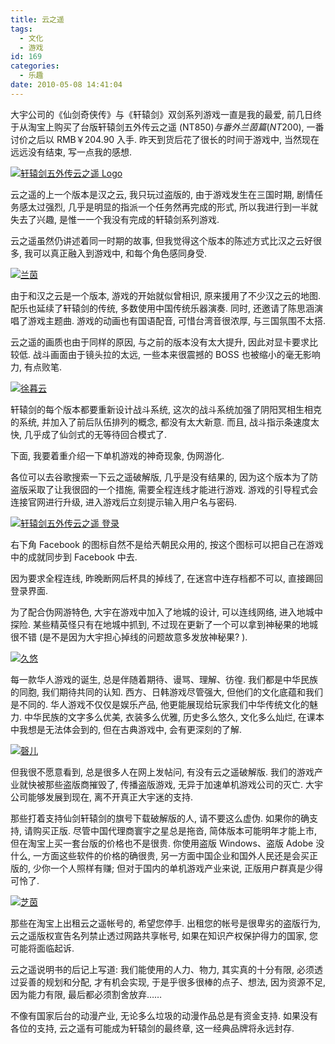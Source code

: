 ```yaml
---
title: 云之遥
tags:
  - 文化
  - 游戏
id: 169
categories:
  - 乐趣
date: 2010-05-08 14:41:04
---
```


大宇公司的《仙剑奇侠传》与《轩辕剑》双剑系列游戏一直是我的最爱, 前几日终于从淘宝上购买了台版轩辕剑五外传云之遥 (NT$850) 与番外兰茵篇 (NT$200), 一番讨价之后以 RMB￥204.90 入手. 昨天到货后花了很长的时间于游戏中, 当然现在远远没有结束, 写一点我的感想.

[![轩辕剑五外传云之遥 Logo](http://img.beamnote.com/2010/swdcf-logo-s.jpg)](http://img.beamnote.com/2010/swdcf-logo.jpg)<!-- more -->

云之遥的上一个版本是汉之云, 我只玩过盗版的, 由于游戏发生在三国时期, 剧情任务感太过强烈, 几乎是明显的指派一个任务然再完成的形式, 所以我进行到一半就失去了兴趣, 是惟一一个我没有完成的轩辕剑系列游戏.

云之遥虽然仍讲述着同一时期的故事, 但我觉得这个版本的陈述方式比汉之云好很多, 我可以真正融入到游戏中, 和每个角色感同身受.

[![兰茵](http://img.beamnote.com/2010/wallpaper02_500.jpg)](http://img.beamnote.com/2010/wallpaper02_1680x1050.jpg)

由于和汉之云是一个版本, 游戏的开始就似曾相识, 原来援用了不少汉之云的地图. 配乐也延续了轩辕剑的传统, 多数使用中国传统乐器演奏. 同时, 还邀请了陈思涵演唱了游戏主题曲. 游戏的动画也有国语配音, 可惜台湾音很浓厚, 与三国氛围不太搭.

云之遥的画质也由于同样的原因, 与之前的版本没有太大提升, 因此对显卡要求比较低. 战斗画面由于镜头拉的太远, 一些本来很震撼的 BOSS 也被缩小的毫无影响力, 有点败笔.

[![徐暮云](http://img.beamnote.com/2010/wallpaper01_500.jpg)](http://img.beamnote.com/2010/wallpaper01_1680x1050.jpg)

轩辕剑的每个版本都要重新设计战斗系统, 这次的战斗系统加强了阴阳冥相生相克的系统, 并加入了前后队伍排列的概念, 都没有太大新意. 而且, 战斗指示条速度太快, 几乎成了仙剑式的无等待回合模式了.

下面, 我要着重介绍一下单机游戏的神奇现象, 伪网游化.

各位可以去谷歌搜索一下云之遥破解版, 几乎是没有结果的, 因为这个版本为了防盗版采取了让我很囧的一个措施, 需要全程连线才能进行游戏. 游戏的引导程式会连接官网进行升级, 进入游戏后立刻提示输入用户名与密码.

[![轩辕剑五外传云之遥 登录](http://img.beamnote.com/2010/swdcf-login-s.jpg)](http://img.beamnote.com/2010/swdcf-login.jpg)

右下角 Facebook 的图标自然不是给兲朝民众用的, 按这个图标可以把自己在游戏中的成就同步到 Facebook 中去.

因为要求全程连线, 昨晚断网后杯具的掉线了, 在迷宫中连存档都不可以, 直接踢回登录界面.

为了配合伪网游特色, 大宇在游戏中加入了地城的设计, 可以连线网络, 进入地城中探险. 某些精英怪只有在地城中抓到, 不过现在更新了一个可以拿到神秘果的地城很不错 (是不是因为大宇担心掉线的问题故意多发放神秘果? ).

[![久悠](http://img.beamnote.com/2010/wallpaper06_500.jpg)](http://img.beamnote.com/2010/wallpaper06_1680x1050.jpg)

每一款华人游戏的诞生, 总是伴随着期待、谩骂、理解、彷徨. 我们都是中华民族的同胞, 我们期待共同的认知. 西方、日韩游戏尽管强大, 但他们的文化底蕴和我们是不同的. 华人游戏不仅仅是娱乐产品, 他更能展现给玩家我们中华传统文化的魅力. 中华民族的文字多么优美, 衣装多么优雅, 历史多么悠久, 文化多么灿烂, 在课本中我想是无法体会到的, 但在古典游戏中, 会有更深刻的了解.

[![磬儿](http://img.beamnote.com/2010/wallpaper09_500.jpg)](http://img.beamnote.com/2010/wallpaper09_1680x1050.jpg)

但我很不愿意看到, 总是很多人在网上发帖问, 有没有云之遥破解版. 我们的游戏产业就快被那些盗版商摧毁了, 传播盗版游戏, 无异于加速单机游戏公司的灭亡. 大宇公司能够发展到现在, 离不开真正大宇迷的支持.

那些打着支持仙剑轩辕剑的旗号下载破解版的人, 请不要这么虚伪. 如果你的确支持, 请购买正版. 尽管中国代理商寰宇之星总是拖沓, 简体版本可能明年才能上市, 但在淘宝上买一套台版的价格也不是很贵. 你使用盗版 Windows、盗版 Adobe 没什么, 一方面这些软件的价格的确很贵, 另一方面中国企业和国外人民还是会买正版的, 少你一个人照样有赚; 但对于国内的单机游戏产业来说, 正版用户群真是少得可怜了.

[![芝茵](http://img.beamnote.com/2010/wallpaper18_500.jpg)](http://img.beamnote.com/2010/wallpaper18_1680x1050.jpg)

那些在淘宝上出租云之遥帐号的, 希望您停手. 出租您的帐号是很卑劣的盗版行为, 云之遥版权宣告名列禁止透过网路共享帐号, 如果在知识产权保护得力的国家, 您可能将面临起诉.

云之遥说明书的后记上写道: 我们能使用的人力、物力, 其实真的十分有限, 必须透过妥善的规划和分配, 才有机会实现, 于是乎很多很棒的点子、想法, 因为资源不足, 因为能力有限, 最后都必须割舍放弃……

不像有国家后台的动漫产业, 无论多么垃圾的动漫作品总是有资金支持. 如果没有各位的支持, 云之遥有可能成为轩辕剑的最终章, 这一经典品牌将永远封存.
